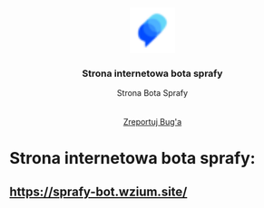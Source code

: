 <br />
<p align="center">
  <a href="sprafy-bot.wzium.site">
    <img src="favicon-32x32.png" alt="Logo" width="80" height="80">
  </a>

  <h3 align="center">Strona internetowa bota sprafy</h3>

  <p align="center">
    Strona Bota Sprafy
    <br />
    <br />
    <br />
  <a href="https://github.com/othneildrew/Best-README-Template/issues">Zreportuj Bug'a</a>

  </p>
</p>

# Strona internetowa bota sprafy:
## https://sprafy-bot.wzium.site/
